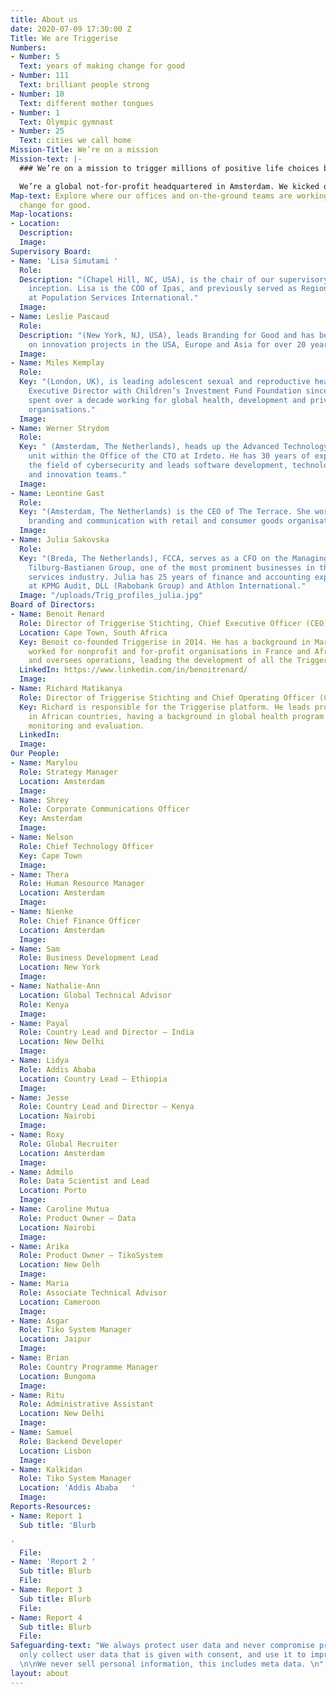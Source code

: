 ```yaml
---
title: About us
date: 2020-07-09 17:30:00 Z
Title: We are Triggerise
Numbers:
- Number: 5
  Text: years of making change for good
- Number: 111
  Text: brilliant people strong
- Number: 10
  Text: different mother tongues
- Number: 1
  Text: Olympic gymnast
- Number: 25
  Text: cities we call home
Mission-Title: We’re on a mission
Mission-text: |-
  ### We’re on a mission to trigger millions of positive life choices by young people and make an unsurpassed impact on global health and wellbeing.

  We’re a global not-for-profit headquartered in Amsterdam. We kicked off with big ambitions in 2014 and now operate in eight markets, with offices and on-the-ground staff around the globe. And we’re not stopping here: our teams and positive impact are expanding by the minute.
Map-text: Explore where our offices and on-the-ground teams are working to trigger
  change for good.
Map-locations:
- Location: 
  Description: 
  Image: 
Supervisory Board:
- Name: 'Lisa Simutami '
  Role: 
  Description: "(Chapel Hill, NC, USA), is the chair of our supervisory board since
    inception. Lisa is the COO of Ipas, and previously served as Regional Director
    at Population Services International."
  Image: 
- Name: Leslie Pascaud
  Role: 
  Description: "(New York, NJ, USA), leads Branding for Good and has been working
    on innovation projects in the USA, Europe and Asia for over 20 years."
  Image: 
- Name: Miles Kemplay
  Role: 
  Key: "(London, UK), is leading adolescent sexual and reproductive health work as
    Executive Director with Children’s Investment Fund Foundation since 2016. He has
    spent over a decade working for global health, development and private sector
    organisations."
  Image: 
- Name: Werner Strydom
  Role: 
  Key: " (Amsterdam, The Netherlands), heads up the Advanced Technology & Innovation
    unit within the Office of the CTO at Irdeto. He has 30 years of experience in
    the field of cybersecurity and leads software development, technology research,
    and innovation teams."
  Image: 
- Name: Leontine Gast
  Role: 
  Key: "(Amsterdam, The Netherlands) is the CEO of The Terrace. She works in strategy,
    branding and communication with retail and consumer goods organisations. "
  Image: 
- Name: Julia Sakovska
  Role: 
  Key: "(Breda, The Netherlands), FCCA, serves as a CFO on the Managing Board of Van
    Tilburg-Bastianen Group, one of the most prominent businesses in the mobility
    services industry. Julia has 25 years of finance and accounting experience gained
    at KPMG Audit, DLL (Rabobank Group) and Athlon International."
  Image: "/uploads/Trig_profiles_julia.jpg"
Board of Directors:
- Name: Benoit Renard
  Role: Director of Triggerise Stichting, Chief Executive Officer (CEO) and Co-founder
  Location: Cape Town, South Africa
  Key: Benoit co-founded Triggerise in 2014. He has a background in Marketing, having
    worked for nonprofit and for-profit organisations in France and Africa. He manages
    and oversees operations, leading the development of all the Triggerise ecosystems.
  LinkedIn: https://www.linkedin.com/in/benoitrenard/
  Image: 
- Name: Richard Matikanya
  Role: Director of Triggerise Stichting and Chief Operating Officer (COO)
  Key: Richard is responsible for the Triggerise platform. He leads project implementation
    in African countries, having a background in global health program design, management,
    monitoring and evaluation.
  LinkedIn: 
  Image: 
Our People:
- Name: Marylou
  Role: Strategy Manager
  Location: Amsterdam
  Image: 
- Name: Shrey
  Role: Corporate Communications Officer
  Key: Amsterdam
  Image: 
- Name: Nelson
  Role: Chief Technology Officer
  Key: Cape Town
  Image: 
- Name: Thera
  Role: Human Resource Manager
  Location: Amsterdam
  Image: 
- Name: Nienke
  Role: Chief Finance Officer
  Location: Amsterdam
  Image: 
- Name: Sam
  Role: Business Development Lead
  Location: New York
  Image: 
- Name: Nathalie-Ann
  Location: Global Technical Advisor
  Role: Kenya
  Image: 
- Name: Payal
  Role: Country Lead and Director – India
  Location: New Delhi
  Image: 
- Name: Lidya
  Role: Addis Ababa
  Location: Country Lead – Ethiopia
  Image: 
- Name: Jesse
  Role: Country Lead and Director – Kenya
  Location: Nairobi
  Image: 
- Name: Roxy
  Role: Global Recruiter
  Location: Amsterdam
  Image: 
- Name: Admilo
  Role: Data Scientist and Lead
  Location: Porto
  Image: 
- Name: Caroline Mutua
  Role: Product Owner – Data
  Location: Nairobi
  Image: 
- Name: Arika
  Role: Product Owner – TikoSystem
  Location: New Delh
  Image: 
- Name: Maria
  Role: Associate Technical Advisor
  Location: Cameroon
  Image: 
- Name: Asgar
  Role: Tiko System Manager
  Location: Jaipur
  Image: 
- Name: Brian
  Role: Country Programme Manager
  Location: Bungoma
  Image: 
- Name: Ritu
  Role: Administrative Assistant
  Location: New Delhi
  Image: 
- Name: Samuel
  Role: Backend Developer
  Location: Lisbon
  Image: 
- Name: Kalkidan
  Role: Tiko System Manager
  Location: 'Addis Ababa   '
  Image: 
Reports-Resources:
- Name: Report 1
  Sub title: 'Blurb

'
  File: 
- Name: 'Report 2 '
  Sub title: Blurb
  File: 
- Name: Report 3
  Sub title: Blurb
  File: 
- Name: Report 4
  Sub title: Blurb
  File: 
Safeguarding-text: "We always protect user data and never compromise privacy. \n\nWe
  only collect user data that is given with consent, and use it to improve our product.
  \n\nWe never sell personal information, this includes meta data. \n"
layout: about
---
```


